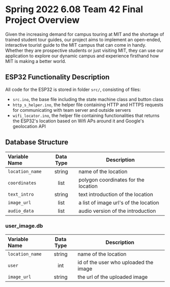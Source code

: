 # Spring 2022 6.08 Team 42 Final Project Overview
Given the increasing demand for campus touring at MIT and the shortage of trained student tour guides, our project aims to implement an open-ended, interactive tourist guide to the MIT campus that can come in handy. Whether they are prospective students or just visiting MIT, they can use our application to explore our dynamic campus and experience firsthand how MIT is making a better world.

## ESP32 Functionality Description

All code for the ESP32 is stored in folder ```src/```, consisting of files:
- ```src.ino```, the base file including the state machine class and button class
- ```http_s_helper.ino```, the helper file containing HTTP and HTTPS requests for communicating with team server and outside servers
- ```wifi_locator.ino```, the helper file containing functionalities that returns the ESP32's location based on Wifi APs around it and Google's geolocation API
                    
## Database Structure


| Variable Name  | Data Type | Description|
| :------------ |:---------------:| -----|
| `location_name`      | string| name of the location |
| `coordinates`    | list        |   polygon coordinates for the location |
| `text_intro` | string        |  text introduction of the location |
| `image_url` | list      |    a list of image url's of the location |
| `audio_data` | list       |  audio version of the introduction |

### user_image.db

| Variable Name  | Data Type | Description|
| :------------ |:---------------:| -----|
| `location_name`      | string| name of the location |
| `user`    | int       |   id of the user who uploaded the image |
| `image_url` | string        |  the url of the uploaded image |

